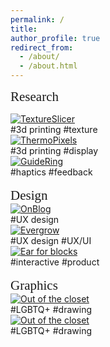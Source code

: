 ```yaml
---
permalink: /
title:
author_profile: true
redirect_from: 
  - /about/
  - /about.html
---
```


<!-- <span style="font-family: OpenSans; font-size: 1em;">My name is Zofia, although I prefer to be called Zosia (pronounced Zoh-see-ah). I am a second year master student at KAIST, majoring in Industrial Design. I research Human-Computer Interaction (HCI) @[Make Lab](https://make.kaist.ac.kr/) under the guidance of professor Andrea Bianchi. My interest is specifically in digital fabrication, with previous projects focusing on 3D printing. I am interested in exploring opportunities for computational fabrication for crafters, specifically crocheters. 🧶</span> -->

<span style="font-family: Chewy; font-size: 1.5em;">Research</span>
<br>
<div class="about-box">
  <a href="https://zosia-hci.github.io/publication/2024-textureslicer">
    <img src="images/textureslicer.png" alt="TextureSlicer">
  </a>
  <div class="centered">#3d printing #texture</div>
</div>
<div class="about-box">
  <a href="https://zosia-hci.github.io/publication/2024-thermopixels">
    <img src="images/thermopixels.png" alt="ThermoPixels" >
  </a>
  <div class="centered">#3d printing #display</div>
</div>
<div class="about-box">
  <a href="https://zosia-hci.github.io/publication/2022-guidering">
    <img src="images/guidering.GIF" alt="GuideRing">
  </a>
  <div class="centered">#haptics #feedback</div>

</div>
<br>
<span style="font-family: Chewy; font-size: 1.5em;">Design</span>
<br>
<div class="about-box">
  <a href="https://zosia-hci.github.io/portfolio/6-2023-on_blog">
    <img src="images/on_blog_square.png" alt="OnBlog">
  </a>
  <div class="centered">#UX design</div>

</div>
<div class="about-box">
  <a href="https://zosia-hci.github.io/portfolio/7-2022-evergrow">
    <img src="images/evergrow_square.png" alt="Evergrow">
  </a> 
  <div class="centered">#UX design #UX/UI</div>

</div>
<div class="about-box">
  <a href="https://zosia-hci.github.io/portfolio/8-2022-blocks">
    <img src="images/blocks_square.png" alt="Ear for blocks">
  </a> 
  <div class="centered">#interactive #product</div>
</div>
<br>
<span style="font-family: Chewy; font-size: 1.5em;">Graphics</span>
<br>

<div class="about-box">
  <a href="https://zosia-hci.github.io/portfolio/9-2020-closet">
    <img src="images/closet_square.jpg" alt="Out of the closet">
  </a> 
  <div class="centered">#LGBTQ+ #drawing</div>
</div>
<div class="about-box">
  <a href="https://zosia-hci.github.io/portfolio/9-2020-closet">
    <img src="images/closet_square.jpg" alt="Out of the closet">
  </a> 
  <div class="centered">#LGBTQ+ #drawing</div>
</div>

<br>

